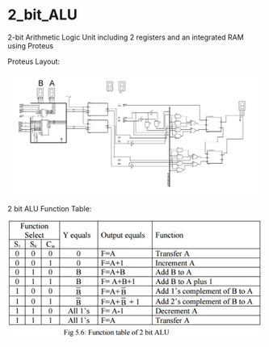 # 2_bit_ALU
2-bit Arithmetic Logic Unit including 2 registers and an integrated RAM using Proteus


Proteus Layout:

![alt text](https://raw.githubusercontent.com/imananoosheh/2_bit_ALU/master/2_bit_ALU.BMP "Proteus Layout")


2 bit ALU Function Table:

![alt text](https://github.com/imananoosheh/2_bit_ALU/blob/master/2_bit_ALU%20Function%20table.jpg "Function Table")
